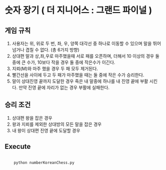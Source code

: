 # 숫자 장기 ( 더 지니어스 : 그랜드 파이널 )
## 게임 규칙
1. 사용자는 위, 위로 두 번, 좌, 우, 양쪽 대각선 중 하나로 이동할 수 있으며 말을 뛰어넘거나 겹칠 수 없다. (총 6가지 방향)
2. 상대편 말과 상,좌,우로 마주했을때 서로 패를 오픈하며, 더해서 10 이상의 경우 둘 중에 큰 수가, 10보다 작을 경우 둘 중에 작은수가 이긴다.
3. 지뢰(M)와 마주 했을 경우 두 패 모두 제거된다.
4. 빨간선을 사이에 두고 두 패가 마주했을 때는 둘 중에 작은 수가 승리한다.
5. 말이 상대진영 끝까지 도달한 경우 죽은 내 말중에 하나를 내 진영 끝에 부활 시킨다. 만약 진영 끝에 자리가 없는 경우 부활에 실패한다.
## 승리 조건
1. 상대편 왕을 잡은 경우
2. 왕과 지뢰를 제외한 상대방의 모든 말을 잡은 경우
3. 내 왕이 상대편 진영 끝에 도달할 경우

## Execute
<pre><code>
    python numberKoreanChess.py
    
</code></pre>
